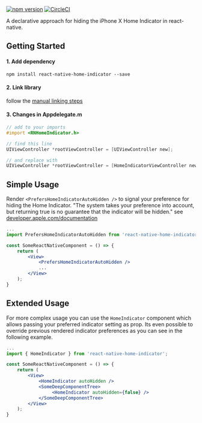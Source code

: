 [![npm version](https://badge.fury.io/js/react-native-home-indicator.svg)](https://badge.fury.io/js/react-native-home-indicator)
[![CircleCI](https://circleci.com/gh/flowkey/react-native-home-indicator.svg?style=svg)](https://circleci.com/gh/flowkey/react-native-home-indicator)

A declarative approach for hiding the iPhone X Home Indicator in react-native.

## Getting Started

#### 1. Add dependency
`npm install react-native-home-indicator --save`

#### 2. Link library
follow the [manual linking steps](http://facebook.github.io/react-native/docs/linking-libraries-ios.html#manual-linking)

#### 3. Changes in Appdelegate.m

```objective-c
// add to your imports
#import <RNHomeIndicator.h>
```

```objective-c
// find this line
UIViewController *rootViewController = [UIViewController new];
```

```objective-c
// and replace with
UIViewController *rootViewController = [HomeIndicatorViewController new];
```


## Simple Usage

Render `<PrefersHomeIndicatorAutoHidden />` to signal your preference for hiding the Home Indicator. 
"The system takes your preference into account, but returning true is no guarantee that the indicator will be hidden." 
see [developer.apple.com/documentation](https://developer.apple.com/documentation/uikit/uiviewcontroller/2887510-prefershomeindicatorautohidden)

```jsx
...
import PrefersHomeIndicatorAutoHidden from 'react-native-home-indicator';

const SomeReactNativeComponent = () => {
    return (
        <View>
            <PrefersHomeIndicatorAutoHidden />
            ...
        </View>
    );
}
```

## Extended Usage

For more complex usage you can use the `HomeIndicator` component which allows passing your preferred
indicator setting as prop. Its even possible to override previous rendered indicator preferences as
you can see in the following example.

```jsx
...
import { HomeIndicator } from 'react-native-home-indicator';

const SomeReactNativeComponent = () => {
    return (
        <View>
            <HomeIndicator autoHidden />
            <SomeDeepComponentTree>
                 <HomeIndicator autoHidden={false} />
            </SomeDeepComponentTree>
        </View>
    );
}
```
